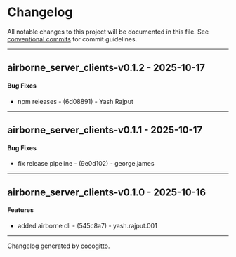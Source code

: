 # Changelog
All notable changes to this project will be documented in this file. See [conventional commits](https://www.conventionalcommits.org/) for commit guidelines.

- - -
## airborne_server_clients-v0.1.2 - 2025-10-17
#### Bug Fixes
- npm releases - (6d08891) - Yash Rajput

- - -

## airborne_server_clients-v0.1.1 - 2025-10-17
#### Bug Fixes
- fix release pipeline - (9e0d102) - george.james

- - -

## airborne_server_clients-v0.1.0 - 2025-10-16
#### Features
- added airborne cli - (545c8a7) - yash.rajput.001

- - -

Changelog generated by [cocogitto](https://github.com/cocogitto/cocogitto).